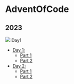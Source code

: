# AdventOfCode
## 2023
![](https://img.shields.io/badge/stars%20⭐-4-yellow)
Day1

* [Day 1:](https://adventofcode.com/2023/day/1)
  * [Part 1]()
  * [Part 2]()
* [Day 2:](https://adventofcode.com/2023/day/2)
  * [Part 1]()
  * [Part 2]()
